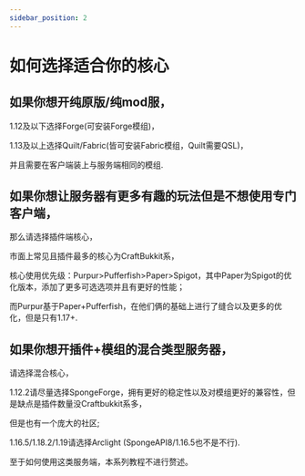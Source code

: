 ```yaml
---
sidebar_position: 2
---
```


# 如何选择适合你的核心

## 如果你想开纯原版/纯mod服，

1.12及以下选择Forge(可安装Forge模组)，

1.13及以上选择Quilt/Fabric(皆可安装Fabric模组，Quilt需要QSL)，

并且需要在客户端装上与服务端相同的模组.

## 如果你想让服务器有更多有趣的玩法但是不想使用专门客户端，

那么请选择插件端核心，

市面上常见且插件最多的核心为CraftBukkit系，

核心使用优先级：Purpur>Pufferfish>Paper>Spigot，其中Paper为Spigot的优化版本，添加了更多可选选项并且有更好的性能；

而Purpur基于Paper+Pufferfish，在他们俩的基础上进行了缝合以及更多的优化，但是只有1.17+.

## 如果你想开插件+模组的混合类型服务器，

请选择混合核心，

1.12.2请尽量选择SpongeForge，拥有更好的稳定性以及对模组更好的兼容性，但是缺点是插件数量没Craftbukkit系多，

但是也有一个庞大的社区;

1.16.5/1.18.2/1.19请选择Arclight (SpongeAPI8/1.16.5也不是不行).

至于如何使用这类服务端，本系列教程不进行赘述。